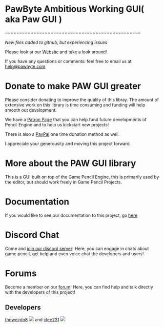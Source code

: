 # PawByte Ambitious Working GUI( aka Paw GUI )
================================================

*New files added to github, but experiencing issues*

Please look at our [Website](http://pawbyte.com/opensource) and take a look around!

If you have any questions or comments: feel free to email us at <help@pawbyte.com>


Donate to make PAW GUI greater
=========================================
Please consider donating to improve the quality of this libray. The amount of extensive work on this library is time consuming and funding will help smooth out development.

We have a [Patron Page](https://www.patreon.com/pawbyte?ty=h) that you can help fund future developments of Pencil Engine and to help us kickstart new projects!

There is also a [PayPal](http://www.pawbyte.com/donate/) one time donation method as well. 

I appreciate your generousity and moving this project forward. 


More about the PAW GUI library
========
This is a GUI built on top of the Game Pencil Engine, this is primarily used by the editor, but should work freely in Game Pencil Projects.


Documentation
=============
If you would like to see our documentation to this project, go [here](http://docs.pawbyte.com/)

Discord Chat
======
Come and  [join our discord server](https://discord.gg/aNX3Fcx)!  Here, you can engage in chats about game pencil, get help and even voice chat the developers and users!

Forums
======
Become a member on our [forum](http://community.pawbyte.com/)!  Here, you can find help and talk directly with the developers of this project!


Developers
----------
[theweirdn8](https://github.com/theweirdn8)
![](https://avatars0.githubusercontent.com/u/3193947?v=4&s=100)
and
[clee231](https://github.com/clee231)
![](https://avatars0.githubusercontent.com/u/1387910?v=4&s=100)


